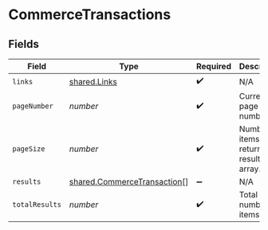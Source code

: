 # CommerceTransactions


## Fields

| Field                                                                             | Type                                                                              | Required                                                                          | Description                                                                       |
| --------------------------------------------------------------------------------- | --------------------------------------------------------------------------------- | --------------------------------------------------------------------------------- | --------------------------------------------------------------------------------- |
| `links`                                                                           | [shared.Links](../../../sdk/models/shared/links.md)                               | :heavy_check_mark:                                                                | N/A                                                                               |
| `pageNumber`                                                                      | *number*                                                                          | :heavy_check_mark:                                                                | Current page number.                                                              |
| `pageSize`                                                                        | *number*                                                                          | :heavy_check_mark:                                                                | Number of items to return in results array.                                       |
| `results`                                                                         | [shared.CommerceTransaction](../../../sdk/models/shared/commercetransaction.md)[] | :heavy_minus_sign:                                                                | N/A                                                                               |
| `totalResults`                                                                    | *number*                                                                          | :heavy_check_mark:                                                                | Total number of items.                                                            |